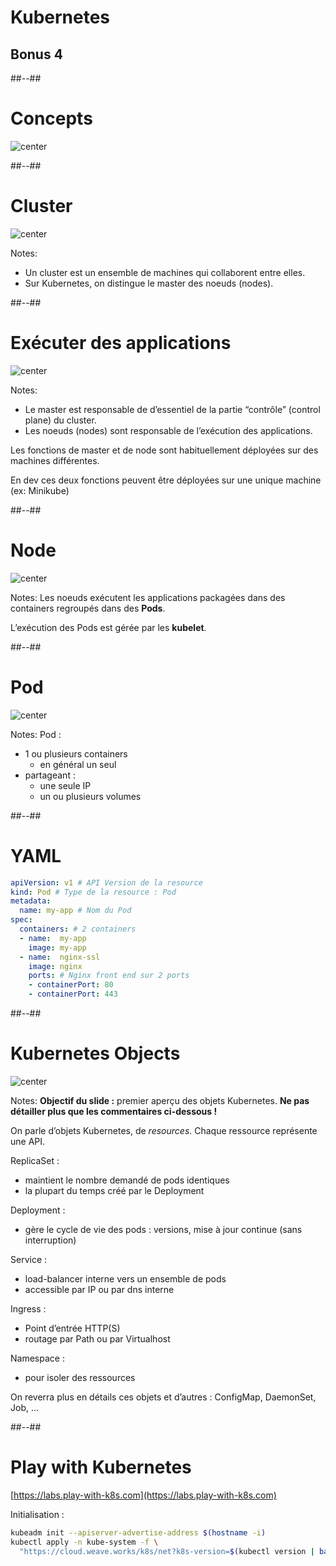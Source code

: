 <!-- .slide: class="transition-white sfeir-bg-blue" -->

# Kubernetes
## Bonus 4 <!-- .element: class="bonus" style="color: white;" -->

##--##

<!-- .slide: class="sfeir-bg-white-1" -->

# Concepts

![center](./assets/images/bonus/k8s/k8s_concepts.png)
<!-- .element: width="80%" -->

##--##

<!-- .slide: class="sfeir-bg-white-1" -->

# Cluster

![center](./assets/images/bonus/k8s/k8s_cluster.png)
<!-- .element: width="50%" -->

Notes:

* Un cluster est un ensemble de machines qui collaborent entre elles.
* Sur Kubernetes, on distingue le master des noeuds (nodes).

##--##

<!-- .slide: class="sfeir-bg-white-1" -->

# Exécuter des applications

![center](./assets/images/bonus/k8s/k8s_cluster_2.png)
<!-- .element: width="50%" -->

Notes:

* Le master est responsable de d’essentiel de la partie “contrôle” (control plane) du cluster.
* Les noeuds (nodes) sont responsable de l’exécution des applications.

Les fonctions de master et de node sont habituellement déployées sur des machines différentes.

En dev ces deux fonctions peuvent être déployées sur une unique machine (ex: Minikube)

##--##

<!-- .slide: class="sfeir-bg-white-1" -->

# Node

![center](./assets/images/bonus/k8s/k8s_cluster_3.png)
<!-- .element: width="50%" -->

Notes:
Les noeuds exécutent les applications packagées dans des containers regroupés dans des **Pods**.

L’exécution des Pods est gérée par les **kubelet**.

##--##

<!-- .slide: class="sfeir-bg-white-1" -->

# Pod

![center](./assets/images/bonus/k8s/k8s_pods.png)
<!-- .element: width="100%" -->

Notes:
Pod :

* 1 ou plusieurs containers
  * en général un seul
* partageant :
  * une seule IP
  * un ou plusieurs volumes

##--##

<!-- .slide: class="sfeir-bg-white-1 with-code big-code" -->

# YAML

```yaml
apiVersion: v1 # API Version de la resource
kind: Pod # Type de la resource : Pod
metadata:
  name: my-app # Nom du Pod
spec:
  containers: # 2 containers
  - name:  my-app
    image: my-app
  - name:  nginx-ssl
    image: nginx
    ports: # Nginx front end sur 2 ports
    - containerPort: 80
    - containerPort: 443
```

##--##

<!-- .slide: class="sfeir-bg-white-1" -->

# Kubernetes Objects

![center](./assets/images/bonus/k8s/k8s_objects.png)
<!-- .element: width="90%" -->

Notes:
**Objectif du slide :** premier aperçu des objets Kubernetes. **Ne pas détailler plus que les commentaires ci-dessous !**

On parle d’objets Kubernetes, de *resources*.
Chaque ressource représente une API.

ReplicaSet :

* maintient le nombre demandé de pods identiques
* la plupart du temps créé par le Deployment

Deployment :

* gère le cycle de vie des pods : versions, mise à jour continue (sans interruption)

Service :

* load-balancer interne vers un ensemble de pods
* accessible par IP ou par dns interne

Ingress :

* Point d’entrée HTTP(S)
* routage par Path ou par Virtualhost

Namespace :

* pour isoler des ressources

On reverra plus en détails ces objets et d’autres : ConfigMap, DaemonSet, Job, ...

##--##

<!-- .slide: class="sfeir-bg-white-1 with-code big-code" -->

# Play with Kubernetes

[https://labs.play-with-k8s.com](https://labs.play-with-k8s.com)
<!-- .element: class="center" -->

<span class="underline">Initialisation :</span>

```bash
kubeadm init --apiserver-advertise-address $(hostname -i)
kubectl apply -n kube-system -f \
  "https://cloud.weave.works/k8s/net?k8s-version=$(kubectl version | base64 | tr -d '\n')"
```

